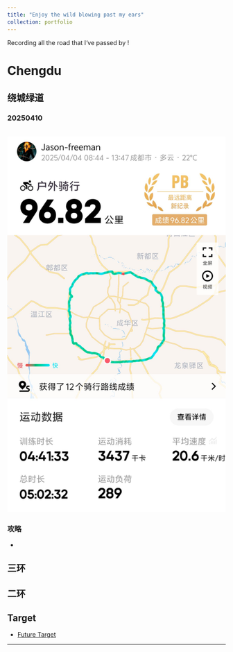 ```yaml
---
title: "Enjoy the wild blowing past my ears"
collection: portfolio
---
```


Recording all the road that I‘ve passed by !




# Chengdu

## 绕城绿道

### 20250410

<br/><img src='/images/绿道cycling.jpeg'>

### 攻略

* 

## 三环



## 二环









## Target

* [Future Target](https://xstarcd.github.io/wiki/Bike/chengdu_cycling.html)




------
